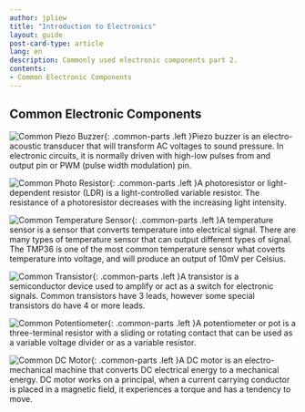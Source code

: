```yaml
---
author: jpliew
title: "Introduction to Electronics"
layout: guide
post-card-type: article
lang: en
description: Commonly used electronic components part 2.
contents:
- Common Electronic Components 
---
```


## Common Electronic Components 

![Common Piezo Buzzer](img/common_piezo_buzzer.svg){: .common-parts .left }Piezo buzzer is an electro-acoustic transducer that will transform AC voltages to sound pressure. In electronic circuits, it is normally driven with high-low pulses from and output pin or PWM (pulse width modulation) pin.

<div style="clear:both; height:0;"></div>

![Common Photo Resistor](img/common_photo_resistor.svg){: .common-parts .left }A photoresistor or light-dependent resistor (LDR) is a light-controlled variable resistor. The resistance of a photoresistor decreases with the increasing light intensity.

<div style="clear:both; height:0;"></div>

![Common Temperature Sensor](img/common_temp_sensor.svg){: .common-parts .left }A temperature sensor is a sensor that converts temperature into electrical signal. There are many types of temperature sensor that can output different types of signal. The TMP36 is one of the most common temperature sensor what coverts temperature into voltage, and will produce an output of 10mV per Celsius.

<div style="clear:both; height:0;"></div>

![Common Transistor](img/common_transistor.svg){: .common-parts .left }A transistor is a semiconductor device used to amplify or act as a switch for electronic signals. Common transistors have 3 leads, however some special transistors do have 4 or more leads.

<div style="clear:both; height:0;"></div>

![Common Potentiometer](img/common_potentionmeter.svg){: .common-parts .left }A potentiometer or pot is a three-terminal resistor with a sliding or rotating contact that can be used as a variable voltage divider or as a variable resistor.

<div style="clear:both; height:0;"></div>

![Common DC Motor](img/common_dc_motor.svg){: .common-parts .left }A DC motor is an electro-mechanical machine that converts DC electrical energy to a mechanical energy. DC motor works on a principal, when a current carrying conductor is placed in a magnetic field, it experiences a torque and has a tendency to move.



